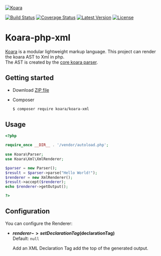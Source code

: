 [![Koara](http://www.koara.io/logo.png)](http://www.koara.io)

[![Build Status](https://img.shields.io/travis/koara/koara-php-xml.svg)](https://travis-ci.org/koara/koara-php-xml)
[![Coverage Status](https://img.shields.io/coveralls/koara/koara-php-xml.svg)](https://coveralls.io/github/koara/koara-php-xml?branch=master)
[![Latest Version](https://img.shields.io/packagist/v/koara/koara-xml.svg)](https://packagist.org/packages/koara/koara-xml)
[![License](https://img.shields.io/badge/License-Apache%202.0-blue.svg)](https://github.com/koara/koara-php-xml/blob/master/LICENSE)

# Koara-php-xml
[Koara](http://www.koara.io) is a modular lightweight markup language. This project can render the koara AST to Xml in php.  
The AST is created by the [core koara parser](https://github.com/koara/koara-php).

## Getting started
- Download [ZIP file](https://github.com/koara/koara-php-xml/archive/0.12.0.zip)
- Composer

  ``` bash
  $ composer require koara/koara-xml
  ```

## Usage
```php
<?php 

require_once __DIR__ . '/vendor/autoload.php';
	
use Koara\Parser;
use Koara\Xml\XmlRenderer;

$parser = new Parser();
$result = $parser->parse("Hello World!"); 
$renderer = new XmlRenderer();
$result->accept($renderer);
echo $renderer->getOutput();

?>
```

## Configuration
You can configure the Renderer:

-  **$renderer->setDeclarationTag($declarationTag)**  
   Default:	`null`
   
   Add an XML Declaration Tag add the top of the generated output.  